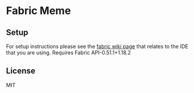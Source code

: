 # Fabric Meme

## Setup

For setup instructions please see the [fabric wiki page](https://fabricmc.net/wiki/tutorial:setup) that relates to the IDE that you are using.
Requires Fabric API-0.51.1+1.18.2

## License

MIT
